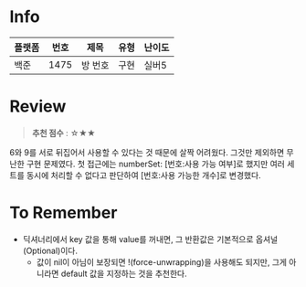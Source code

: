 # Info
|플랫폼|번호|제목|유형|난이도|
|----|----|----|----|----|
|백준|1475|방 번호|구현|실버5|

# Review
> **추천 점수** : ☆★★

6와 9를 서로 뒤집어서 사용할 수 있다는 것 때문에 살짝 어려웠다. 그것만 제외하면 무난한 구현 문제였다. 첫 접근에는 numberSet: [번호:사용 가능 여부]로 했지만 여러 세트를 동시에 처리할 수 없다고 판단하여 [번호:사용 가능한 개수]로 변경했다.

# To Remember
- 딕셔너리에서 key 값을 통해 value를 꺼내면, 그 반환값은 기본적으로 옵셔널(Optional)이다.
  -  값이 nil이 아님이 보장되면 !(force-unwrapping)을 사용해도 되지만, 그게 아니라면 default 값을 지정하는 것을 추천한다.